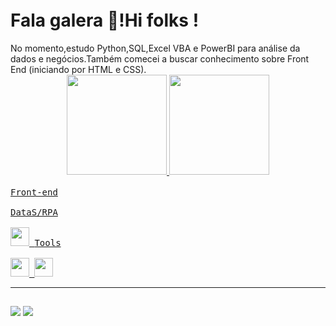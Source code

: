 ## <header>
  <h1>Fala galera 👋!Hi folks !</h1>
    No momento,estudo Python,SQL,Excel VBA e PowerBI para análise da dados e negócios.Também comecei a buscar conhecimento sobre Front End (iniciando por HTML e CSS).
    </header>
    <br>
    
<div align="center">
  <a href="https://github.com/elton-datasc">
  <img height="160em" src="https://github-readme-stats.vercel.app/api?username=elton-datasc&show_icons=true&theme=chartreuse-dark&include_all_commits=true&count_private=true"/>
  <img height="160em" src="https://github-readme-stats.vercel.app/api/top-langs/?username=elton-datasc&layout=compact&langs_count=7&theme=chartreuse-dark"/>
</div>
  
  <br>

<section>
  <kbd>
    <kbd>Front-end</kbd>
    <br>
    <br>
    <!--<img width="30px" src="https://cdn.jsdelivr.net/gh/devicons/devicon/icons/html5/html5-original.svg" /> 
    <!--<img width="30px" src="https://cdn.jsdelivr.net/gh/devicons/devicon/icons/css3/css3-plain.svg" /> 
    <!--<img width="30px" src="https://cdn.jsdelivr.net/gh/devicons/devicon/icons/sass/sass-original.svg" /> 
    <img width="30px" src="https://cdn.jsdelivr.net/gh/devicons/devicon/icons/javascript/javascript-original.svg" />
    <img width="30px" src="https://cdn.jsdelivr.net/gh/devicons/devicon/icons/jquery/jquery-original.svg" />-->
  </kbd>
  
  <kbd>
    <kbd>DataS/RPA</kbd>
    <br>
    <br>
    <!--<img width="30px" src="./bash.svg" />-->
    <img width="30px" src="https://cdn.jsdelivr.net/gh/devicons/devicon/icons/python/python-original.svg" />
    
  </kbd>
  <kbd>
    <kbd>Tools</kbd>
    <br>
    <br>
    <img width="30px" src="https://cdn.jsdelivr.net/gh/devicons/devicon/icons/vscode/vscode-original.svg" />
    <img width="30px" src="https://cdn.jsdelivr.net/gh/devicons/devicon/icons/gimp/gimp-original.svg" />
  </kbd>
  <!--<kbd>
    <kbd>OS</kbd>
    <br>
    <br>
    <!--<img width="30px" src="https://cdn.jsdelivr.net/gh/devicons/devicon/icons/ubuntu/ubuntu-plain.svg" />
  </kbd>-->
</section>
<hr>
 
 <!-- <div style="display: inline_block"><br>
  <img align="center" alt="Rafa-HTML" height="30" width="40" src="https://raw.githubusercontent.com/devicons/devicon/master/icons/html5/html5-original.svg">
  <img align="center" alt="Rafa-CSS" height="30" width="40" src="https://raw.githubusercontent.com/devicons/devicon/master/icons/css3/css3-original.svg">
  <img align="center" alt="Rafa-Python" height="30" width="40" src="https://raw.githubusercontent.com/devicons/devicon/master/icons/python/python-original.svg">
<div> -->
  
  ##
 <div> 
  <a href="https://www.instagram.com/elton.guilherme/" target="_blank"><img src="https://img.shields.io/badge/-Instagram-%23E4405F?style=for-the-badge&logo=instagram&logoColor=white" target="_blank"></a>
  <a href="https://www.linkedin.com/in/elton-guilherme/" target="_blank"><img src="https://img.shields.io/badge/-LinkedIn-%230077B5?style=for-the-badge&logo=linkedin&logoColor=white" target="_blank"></a> 
 
 
</div>

